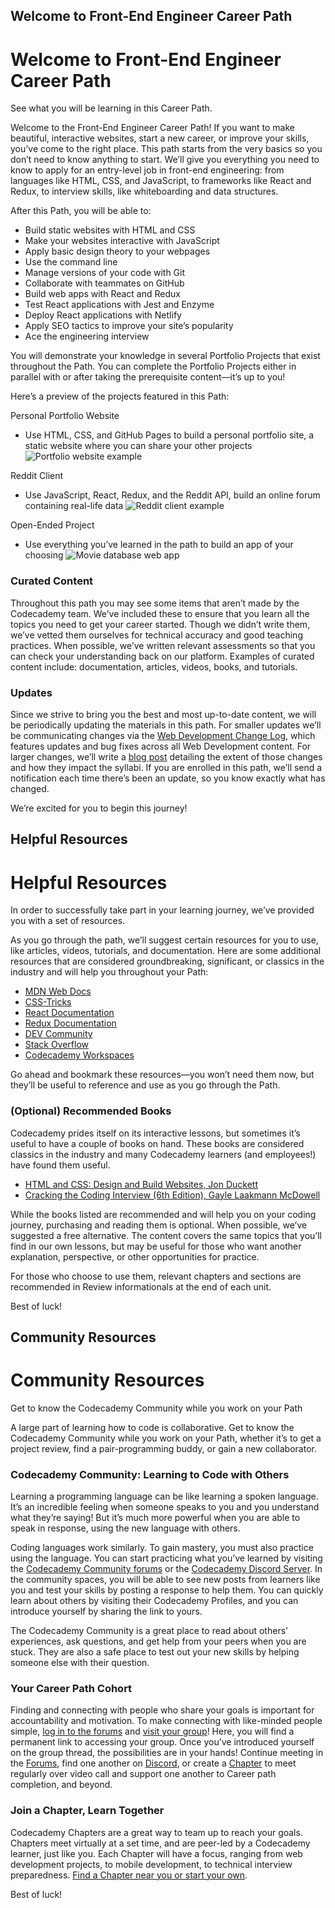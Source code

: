 ## Welcome to Front-End Engineer Career Path

<h1 class="gamut-1ewwict-Text e8i0p5k0">
Welcome to Front-End Engineer Career Path
</h1>
<p class="gamut-1xdcsrc-Text e8i0p5k0">
<span class="markdown__1eeYJ4WPKUcvX_LDDGJR12"
data-testid="markdown">See what you will be learning in this Career
Path.</span>
</p>

<p class="p__1qg33Igem5pAgn4kPMirjw">
Welcome to the Front-End Engineer Career Path! If you want to make
beautiful, interactive websites, start a new career, or improve your
skills, you’ve come to the right place. This path starts from the very
basics so you don’t need to know anything to start. We’ll give you
everything you need to know to apply for an entry-level job in front-end
engineering: from languages like HTML, CSS, and JavaScript, to
frameworks like React and Redux, to interview skills, like whiteboarding
and data structures.
</p>
<p class="p__1qg33Igem5pAgn4kPMirjw">
After this Path, you will be able to:
</p>
<ul class="ul__11icM1EC_0uPj3OY0Skp4r">
<li class="li__1KqBjwbWA3ze6V0BvXq9Rx">
Build static websites with HTML and CSS
</li>
<li class="li__1KqBjwbWA3ze6V0BvXq9Rx">
Make your websites interactive with JavaScript
</li>
<li class="li__1KqBjwbWA3ze6V0BvXq9Rx">
Apply basic design theory to your webpages
</li>
<li class="li__1KqBjwbWA3ze6V0BvXq9Rx">
Use the command line
</li>
<li class="li__1KqBjwbWA3ze6V0BvXq9Rx">
Manage versions of your code with Git
</li>
<li class="li__1KqBjwbWA3ze6V0BvXq9Rx">
Collaborate with teammates on GitHub
</li>
<li class="li__1KqBjwbWA3ze6V0BvXq9Rx">
Build web apps with React and Redux
</li>
<li class="li__1KqBjwbWA3ze6V0BvXq9Rx">
Test React applications with Jest and Enzyme
</li>
<li class="li__1KqBjwbWA3ze6V0BvXq9Rx">
Deploy React applications with Netlify
</li>
<li class="li__1KqBjwbWA3ze6V0BvXq9Rx">
Apply SEO tactics to improve your site’s popularity
</li>
<li class="li__1KqBjwbWA3ze6V0BvXq9Rx">
Ace the engineering interview
</li>
</ul>
<p class="p__1qg33Igem5pAgn4kPMirjw">
You will demonstrate your knowledge in several Portfolio Projects that
exist throughout the Path. You can complete the Portfolio Projects
either in parallel with or after taking the prerequisite content—it’s up
to you!
</p>
<p class="p__1qg33Igem5pAgn4kPMirjw">
Here’s a preview of the projects featured in this Path:
</p>
<p class="p__1qg33Igem5pAgn4kPMirjw">
Personal Portfolio Website
</p>
<ul class="ul__11icM1EC_0uPj3OY0Skp4r">
<li class="li__1KqBjwbWA3ze6V0BvXq9Rx">
Use HTML, CSS, and GitHub Pages to build a personal portfolio site, a
static website where you can share your other projects
<img src="https://static-assets.codecademy.com/Paths/front-end-career-path/personal-portfolio-website/personal-portfolio-website-screenshot.png" alt="Portfolio website example" class="img__1JGFO2nlisObc3KeOSGPRp">
</li>
</ul>
<p class="p__1qg33Igem5pAgn4kPMirjw">
Reddit Client
</p>
<ul class="ul__11icM1EC_0uPj3OY0Skp4r">
<li class="li__1KqBjwbWA3ze6V0BvXq9Rx">
Use JavaScript, React, Redux, and the Reddit API, build an online forum
containing real-life data
<img src="https://static-assets.codecademy.com/Paths/front-end-career-path/reddit-client/reddit-client-loading-slow.gif" alt="Reddit client example" class="img__1JGFO2nlisObc3KeOSGPRp">
</li>
</ul>
<p class="p__1qg33Igem5pAgn4kPMirjw">
Open-Ended Project
</p>
<ul class="ul__11icM1EC_0uPj3OY0Skp4r">
<li class="li__1KqBjwbWA3ze6V0BvXq9Rx">
Use everything you’ve learned in the path to build an app of your
choosing
<img src="https://static-assets.codecademy.com/Paths/front-end-career-path/open-ended-project/movie-database-screenshot.png" alt="Movie database web app" class="img__1JGFO2nlisObc3KeOSGPRp">
</li>
</ul>
<h3 id="heading-curated-content" class="h3__3B1DSzXTW-ux1viDSStOux">
Curated Content
</h3>
<p class="p__1qg33Igem5pAgn4kPMirjw">
Throughout this path you may see some items that aren’t made by the
Codecademy team. We’ve included these to ensure that you learn all the
topics you need to get your career started. Though we didn’t write them,
we’ve vetted them ourselves for technical accuracy and good teaching
practices. When possible, we’ve written relevant assessments so that you
can check your understanding back on our platform. Examples of curated
content include: documentation, articles, videos, books, and tutorials.
</p>
<h3 id="heading-updates" class="h3__3B1DSzXTW-ux1viDSStOux">
Updates
</h3>
<p class="p__1qg33Igem5pAgn4kPMirjw">
Since we strive to bring you the best and most up-to-date content, we
will be periodically updating the materials in this path. For smaller
updates we’ll be communicating changes via the
<a target="_blank" class="e14vpv2g1 gamut-xro1w8-ResetElement-Anchor-AnchorBase e1bhhzie0" href="https://www.codecademy.com/articles/change-log-web-development">Web
Development Change Log</a>, which features updates and bug fixes across
all Web Development content. For larger changes, we’ll write a
<a target="_blank" rel="noopener" class="e14vpv2g1 gamut-xro1w8-ResetElement-Anchor-AnchorBase e1bhhzie0" href="https://news.codecademy.com/tag/updates/">blog
post</a> detailing the extent of those changes and how they impact the
syllabi. If you are enrolled in this path, we’ll send a notification
each time there’s been an update, so you know exactly what has changed.
</p>
<p class="p__1qg33Igem5pAgn4kPMirjw">
We’re excited for you to begin this journey!
</p>

## Helpful Resources

<h1 class="gamut-1ewwict-Text e8i0p5k0">
Helpful Resources
</h1>
<p class="gamut-1xdcsrc-Text e8i0p5k0">
<span class="markdown__1eeYJ4WPKUcvX_LDDGJR12" data-testid="markdown">In
order to successfully take part in your learning journey, we’ve provided
you with a set of resources.</span>
</p>

<p class="p__1qg33Igem5pAgn4kPMirjw">
As you go through the path, we’ll suggest certain resources for you to
use, like articles, videos, tutorials, and documentation. Here are some
additional resources that are considered groundbreaking, significant, or
classics in the industry and will help you throughout your Path:
</p>
<ul class="ul__11icM1EC_0uPj3OY0Skp4r">
<li class="li__1KqBjwbWA3ze6V0BvXq9Rx">
<a target="_blank" rel="noopener" class="e14vpv2g1 gamut-xro1w8-ResetElement-Anchor-AnchorBase e1bhhzie0" href="https://developer.mozilla.org/">MDN
Web Docs</a>
</li>
<li class="li__1KqBjwbWA3ze6V0BvXq9Rx">
<a target="_blank" rel="noopener" class="e14vpv2g1 gamut-xro1w8-ResetElement-Anchor-AnchorBase e1bhhzie0" href="https://css-tricks.com/">CSS-Tricks</a>
</li>
<li class="li__1KqBjwbWA3ze6V0BvXq9Rx">
<a target="_blank" rel="noopener" class="e14vpv2g1 gamut-xro1w8-ResetElement-Anchor-AnchorBase e1bhhzie0" href="https://reactjs.org/">React
Documentation</a>
</li>
<li class="li__1KqBjwbWA3ze6V0BvXq9Rx">
<a target="_blank" rel="noopener" class="e14vpv2g1 gamut-xro1w8-ResetElement-Anchor-AnchorBase e1bhhzie0" href="https://redux.js.org/">Redux
Documentation</a>
</li>
<li class="li__1KqBjwbWA3ze6V0BvXq9Rx">
<a target="_blank" rel="noopener" class="e14vpv2g1 gamut-xro1w8-ResetElement-Anchor-AnchorBase e1bhhzie0" href="https://dev.to/">DEV
Community</a>
</li>
<li class="li__1KqBjwbWA3ze6V0BvXq9Rx">
<a target="_blank" rel="noopener" class="e14vpv2g1 gamut-xro1w8-ResetElement-Anchor-AnchorBase e1bhhzie0" href="https://stackoverflow.com/">Stack
Overflow</a>
</li>
<li class="li__1KqBjwbWA3ze6V0BvXq9Rx">
<a target="_blank" class="e14vpv2g1 gamut-xro1w8-ResetElement-Anchor-AnchorBase e1bhhzie0" href="https://www.codecademy.com/workspaces/new">Codecademy
Workspaces</a>
</li>
</ul>
<p class="p__1qg33Igem5pAgn4kPMirjw">
Go ahead and bookmark these resources—you won’t need them now, but
they’ll be useful to reference and use as you go through the Path.
</p>
<h3 id="heading-optional-recommended-books" class="h3__3B1DSzXTW-ux1viDSStOux">
(Optional) Recommended Books
</h3>
<p class="p__1qg33Igem5pAgn4kPMirjw">
Codecademy prides itself on its interactive lessons, but sometimes it’s
useful to have a couple of books on hand. These books are considered
classics in the industry and many Codecademy learners (and employees!)
have found them useful.
</p>
<ul class="ul__11icM1EC_0uPj3OY0Skp4r">
<li class="li__1KqBjwbWA3ze6V0BvXq9Rx">
<a target="_blank" rel="noopener" class="e14vpv2g1 gamut-xro1w8-ResetElement-Anchor-AnchorBase e1bhhzie0" href="https://bookshop.org/books/html-and-css-design-and-build-websites/9781118008188">HTML
and CSS: Design and Build Websites, Jon Duckett</a>
</li>
<li class="li__1KqBjwbWA3ze6V0BvXq9Rx">
<a target="_blank" rel="noopener" class="e14vpv2g1 gamut-xro1w8-ResetElement-Anchor-AnchorBase e1bhhzie0" href="https://bookshop.org/books/cracking-the-coding-interview-189-programming-questions-and-solutions/9780984782857">Cracking
the Coding Interview (6th Edition), Gayle Laakmann McDowell</a>
</li>
</ul>
<p class="p__1qg33Igem5pAgn4kPMirjw">
While the books listed are recommended and will help you on your coding
journey, purchasing and reading them is optional. When possible, we’ve
suggested a free alternative. The content covers the same topics that
you’ll find in our own lessons, but may be useful for those who want
another explanation, perspective, or other opportunities for practice.
</p>
<p class="p__1qg33Igem5pAgn4kPMirjw">
For those who choose to use them, relevant chapters and sections are
recommended in Review informationals at the end of each unit.
</p>
<p class="p__1qg33Igem5pAgn4kPMirjw">
Best of luck!
</p>

## Community Resources

<h1 class="gamut-1ewwict-Text e8i0p5k0">
Community Resources
</h1>
<p class="gamut-1xdcsrc-Text e8i0p5k0">
<span class="markdown__1eeYJ4WPKUcvX_LDDGJR12"
data-testid="markdown">Get to know the Codecademy Community while you
work on your Path</span>
</p>

<p class="p__1qg33Igem5pAgn4kPMirjw">
A large part of learning how to code is collaborative. Get to know the
Codecademy Community while you work on your Path, whether it’s to get a
project review, find a pair-programming buddy, or gain a new
collaborator.
</p>
<h3 id="heading-codecademy-community-learning-to-code-with-others" class="h3__3B1DSzXTW-ux1viDSStOux">
Codecademy Community: Learning to Code with Others
</h3>
<p class="p__1qg33Igem5pAgn4kPMirjw">
Learning a programming language can be like learning a spoken language.
It’s an incredible feeling when someone speaks to you and you understand
what they’re saying! But it’s much more powerful when you are able to
speak in response, using the new language with others.
</p>
<p class="p__1qg33Igem5pAgn4kPMirjw">
Coding languages work similarly. To gain mastery, you must also practice
using the language. You can start practicing what you’ve learned by
visiting the
<a target="_blank" rel="noopener" class="e14vpv2g1 gamut-xro1w8-ResetElement-Anchor-AnchorBase e1bhhzie0" href="https://discuss.codecademy.com">Codecademy
Community forums</a> or the
<a target="_blank" rel="noopener" class="e14vpv2g1 gamut-xro1w8-ResetElement-Anchor-AnchorBase e1bhhzie0" href="https://discord.com/invite/codecademy">Codecademy
Discord Server</a>. In the community spaces, you will be able to see new
posts from learners like you and test your skills by posting a response
to help them. You can quickly learn about others by visiting their
Codecademy Profiles, and you can introduce yourself by sharing the link
to yours.
</p>
<p class="p__1qg33Igem5pAgn4kPMirjw">
The Codecademy Community is a great place to read about others’
experiences, ask questions, and get help from your peers when you are
stuck. They are also a safe place to test out your new skills by helping
someone else with their question.
</p>
<h3 id="heading-your-career-path-cohort" class="h3__3B1DSzXTW-ux1viDSStOux">
Your Career Path Cohort
</h3>
<p class="p__1qg33Igem5pAgn4kPMirjw">
Finding and connecting with people who share your goals is important for
accountability and motivation. To make connecting with like-minded
people simple,
<a target="_blank" rel="noopener" class="e14vpv2g1 gamut-xro1w8-ResetElement-Anchor-AnchorBase e1bhhzie0" href="https://discuss.codecademy.com">log
in to the forums</a> and
<a target="_blank" rel="noopener" class="e14vpv2g1 gamut-xro1w8-ResetElement-Anchor-AnchorBase e1bhhzie0" href="http://codecademy.com/cohorts/front-end-engineer-career-path">visit
your group</a>! Here, you will find a permanent link to accessing your
group. Once you’ve introduced yourself on the group thread, the
possibilities are in your hands! Continue meeting in the
<a target="_blank" rel="noopener" class="e14vpv2g1 gamut-xro1w8-ResetElement-Anchor-AnchorBase e1bhhzie0" href="https://discuss.codecademy.com">Forums</a>,
find one another on
<a target="_blank" rel="noopener" class="e14vpv2g1 gamut-xro1w8-ResetElement-Anchor-AnchorBase e1bhhzie0" href="https://discord.com/invite/codecademy">Discord</a>,
or create a
<a target="_blank" rel="noopener" class="e14vpv2g1 gamut-xro1w8-ResetElement-Anchor-AnchorBase e1bhhzie0" href="https://community.codecademy.com">Chapter</a>
to meet regularly over video call and support one another to Career path
completion, and beyond.
</p>
<h3 id="heading-join-a-chapter-learn-together" class="h3__3B1DSzXTW-ux1viDSStOux">
Join a Chapter, Learn Together
</h3>
<p class="p__1qg33Igem5pAgn4kPMirjw">
Codecademy Chapters are a great way to team up to reach your goals.
Chapters meet virtually at a set time, and are peer-led by a Codecademy
learner, just like you. Each Chapter will have a focus, ranging from web
development projects, to mobile development, to technical interview
preparedness.
<a target="_blank" rel="noopener" class="e14vpv2g1 gamut-xro1w8-ResetElement-Anchor-AnchorBase e1bhhzie0" href="https://community.codecademy.com">Find
a Chapter near you or start your own</a>.
</p>
<p class="p__1qg33Igem5pAgn4kPMirjw">
Best of luck!
</p>
